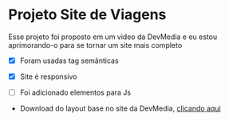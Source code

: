# Projeto Site de Viagens
 Esse projeto foi proposto em um video da DevMedia e eu estou aprimorando-o para se tornar um site mais completo
 
 - [x] Foram usadas tag semânticas
 
 - [x] Site é responsivo
 
 - [ ] Foi adicionado elementos para Js
 
 * Download do layout base no site da DevMedia, [clicando aqui](https://www.youtube.com/redirect?event=video_description&redir_token=QUFFLUhqbUo3TW9Jb3o1UnpFZHZQdWhnemhXN3k2aFVxUXxBQ3Jtc0tsZHRnN0xKQ3dLWExCeXhyQll2alpSM05zRnJUY2xzdnhETGhhLUwtQ1VRTUwwTkZLdUE4U1ZKRWhOM3BvQXdtb2JYSFItZzlIRVk0TEpTbU9oR2h3c09vaTRPYWZlMXMza2VORHpxWXlucnJ3NHowYw&q=https%3A%2F%2Fwww.devmedia.com.br%2Fprojeto_estagio.rar)
